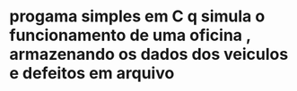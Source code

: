 # progama simples em C q simula o funcionamento de uma oficina , armazenando os dados dos veiculos e defeitos em arquivo
